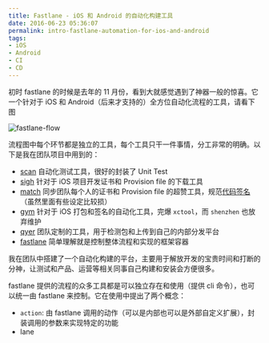 ```yaml
---
title: Fastlane - iOS 和 Android 的自动化构建工具
date: 2016-06-23 05:36:07
permalink: intro-fastlane-automation-for-ios-and-android
tags:
- iOS
- Android
- CI
- CD
---
```


初时 fastlane 的时候是去年的 11 月份，看到大就感觉遇到了神器一般的惊喜。它一个针对于 iOS 和 Android（后来才支持的）全方位自动化流程的工具，请看下图

![fastlane-flow](https://fastlane.tools/assets/img/intro-fastlane-tree.png)

流程图中每个环节都是独立的工具，每个工具只干一件事情，分工非常的明确。以下是我在团队项目中用到的：

- [scan](https://github.com/fastlane/fastlane/tree/master/scan) 自动化测试工具，很好的封装了 Unit Test
- [sigh](https://github.com/fastlane/fastlane/tree/master/sigh) 针对于 iOS 项目开发证书和 Provision file 的下载工具
- [match](https://github.com/fastlane/fastlane/tree/master/match) 同步团队每个人的证书和 Provision file 的超赞工具，规范[代码签名](https://codesigning.guide/)（虽然里面有些设定比较损）
- [gym](https://github.com/fastlane/fastlane/tree/master/gym) 针对于 iOS 打包和签名的自动化工具，完爆 `xctool`，而 `shenzhen` 也放弃维护
- [qyer](https://github.com/icyleaf/fastlane-qyer) 团队定制的工具，用于检测包和上传到自己的内部分发平台
- [fastlane](https://github.com/fastlane/fastlane) 简单理解就是控制整体流程和实现的框架容器

我在团队中搭建了一个自动化构建的平台，主要用于解放开发的宝贵时间和打断的分神，让测试和产品、运营等相关同事自己构建和安装会方便很多。

fastlane 提供的流程的众多工具都是可以独立存在和使用（提供 cli 命令），也可以统一由 fastlane 来控制。它在使用中提出了两个概念：

- `action`: 由 fastlane 调用的动作（可以是内部也可以是外部自定义扩展），封装调用的参数来实现特定的功能
- lane



